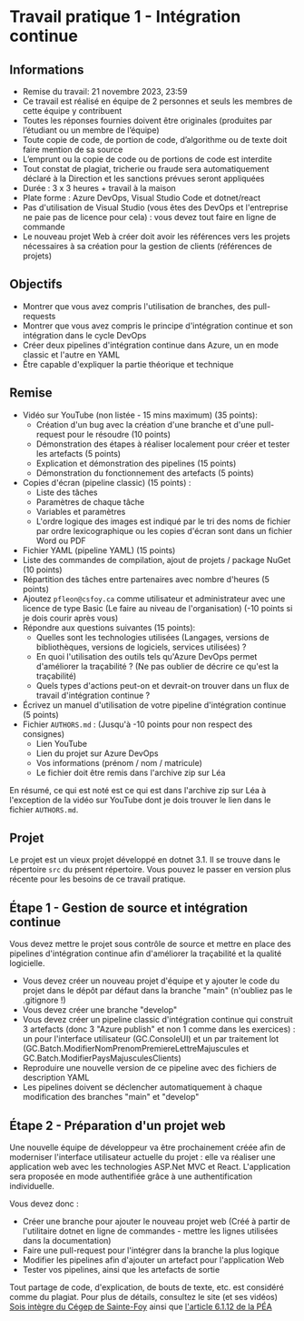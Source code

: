 # Travail pratique 1 - Intégration continue

## Informations

- Remise du travail: 21 novembre 2023, 23:59
- Ce travail est réalisé en équipe de 2 personnes et seuls les membres de cette équipe y contribuent
- Toutes les réponses fournies doivent être originales (produites par l’étudiant ou un membre de l’équipe)
- Toute copie de code, de portion de code, d’algorithme ou de texte doit faire mention de sa source
- L’emprunt ou la copie de code ou de portions de code est interdite
- Tout constat de plagiat, tricherie ou fraude sera automatiquement déclaré à la Direction et les sanctions prévues seront appliquées
- Durée : 3 x 3 heures + travail à la maison
- Plate forme : Azure DevOps, Visual Studio Code et dotnet/react
- Pas d'utilisation de Visual Studio (vous êtes des DevOps et l'entreprise ne paie pas de licence pour cela) : vous devez tout faire en ligne de commande
- Le nouveau projet Web à créer doit avoir les références vers les projets nécessaires à sa création pour la gestion de clients (références de projets)

## Objectifs

- Montrer que vous avez compris l'utilisation de branches, des pull-requests
- Montrer que vous avez compris le principe d'intégration continue et son intégration dans le cycle DevOps
- Créer deux pipelines d'intégration continue dans Azure, un en mode classic et l'autre en YAML
- Être capable d'expliquer la partie théorique et technique

## Remise

- Vidéo sur YouTube (non listée - 15 mins maximum) (35 points):
  - Création d'un bug avec la création d'une branche et d'une pull-request pour le résoudre (10 points)
  - Démonstration des étapes à réaliser localement pour créer et tester les artefacts (5 points)
  - Explication et démonstration des pipelines (15 points)
  - Démonstration du fonctionnement des artefacts  (5 points)
- Copies d'écran (pipeline classic) (15 points) :
  - Liste des tâches
  - Paramètres de chaque tâche
  - Variables et paramètres
  - L'ordre logique des images est indiqué par le tri des noms de fichier par ordre lexicographique ou les copies d'écran sont dans un fichier Word ou PDF
- Fichier YAML (pipeline YAML) (15 points)
- Liste des commandes de compilation, ajout de projets / package NuGet (10 points)
- Répartition des tâches entre partenaires avec nombre d'heures (5 points)
- Ajoutez `pfleon@csfoy.ca` comme utilisateur et administrateur avec une licence de type Basic (Le faire au niveau de l'organisation) (-10 points si je dois courir après vous)
- Répondre aux questions suivantes (15 points):
  - Quelles sont les technologies utilisées (Langages, versions de bibliothèques, versions de logiciels, services utilisées) ?
  - En quoi l'utilisation des outils tels qu'Azure DevOps permet d'améliorer la traçabilité ? (Ne pas oublier de décrire ce qu'est la traçabilité)
  - Quels types d'actions peut-on et devrait-on trouver dans un flux de travail d'intégration continue ?
- Écrivez un manuel d'utilisation de votre pipeline d'intégration continue (5 points)
- Fichier `AUTHORS.md` : (Jusqu'à -10 points pour non respect des consignes)
  - Lien YouTube
  - Lien du projet sur Azure DevOps
  - Vos informations (prénom / nom / matricule)
  - Le fichier doit être remis dans l'archive zip sur Léa

En résumé, ce qui est noté est ce qui est dans l'archive zip sur Léa à l'exception de la vidéo sur YouTube dont je dois trouver le lien dans le fichier `AUTHORS.md`.

## Projet

Le projet est un vieux projet développé en dotnet 3.1. Il se trouve dans le répertoire ```src``` du présent répertoire. Vous pouvez le passer en version plus récente pour les besoins de ce travail pratique.

## Étape 1 - Gestion de source et intégration continue

Vous devez mettre le projet sous contrôle de source et mettre en place des pipelines d'intégration continue afin d'améliorer la traçabilité et la qualité logicielle.

- Vous devez créer un nouveau projet d'équipe et y ajouter le code du projet dans le dépôt par défaut dans la branche "main" (n'oubliez pas le .gitignore !)
- Vous devez créer une branche "develop"
- Vous devez créer un pipeline classic d'intégration continue qui construit 3 artefacts (donc 3 "Azure publish" et non 1 comme dans les exercices) : un pour l'interface utilisateur (GC.ConsoleUI) et un par traitement lot (GC.Batch.ModifierNomPrenomPremiereLettreMajuscules et GC.Batch.ModifierPaysMajusculesClients)
- Reproduire une nouvelle version de ce pipeline avec des fichiers de description YAML
- Les pipelines doivent se déclencher automatiquement à chaque modification des branches "main" et "develop"

## Étape 2 - Préparation d'un projet web

Une nouvelle équipe de développeur va être prochainement créée afin de moderniser l'interface utilisateur actuelle du projet : elle va réaliser une application web avec les technologies ASP.Net MVC et React. L'application sera proposée en mode authentifiée grâce à une authentification individuelle.

Vous devez donc :

- Créer une branche pour ajouter le nouveau projet web (Créé à partir de l'utilitaire dotnet en ligne de commandes - mettre les lignes utilisées dans la documentation)
- Faire une pull-request pour l'intégrer dans la branche la plus logique
- Modifier les pipelines afin d'ajouter un artefact pour l'application Web
- Tester vos pipelines, ainsi que les artefacts de sortie

Tout partage de code, d'explication, de bouts de texte, etc. est considéré comme du plagiat. Pour plus de détails, consultez le site (et ses vidéos) [Sois intègre du Cégep de Sainte-Foy](http://csfoy.ca/soisintegre) ainsi que [l'article 6.1.12 de la PÉA](https://www.csfoy.ca/fileadmin/documents/notre_cegep/politiques_et_reglements/5.9_PolitiqueEvaluationApprentissages_2019.pdf)
